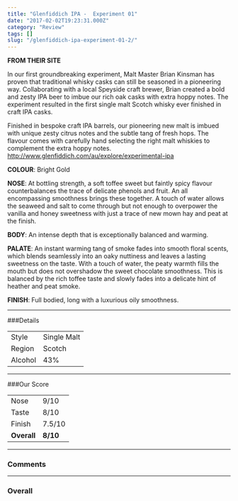 ```yaml
---
title: "Glenfiddich IPA -  Experiment 01"
date: "2017-02-02T19:23:31.000Z"
category: "Review"
tags: []
slug: "/glenfiddich-ipa-experiment-01-2/"
---
```


**FROM THEIR SITE**

In our first groundbreaking experiment, Malt Master Brian Kinsman has proven that traditional whisky casks can still be seasoned in a pioneering way. Collaborating with a local Speyside craft brewer, Brian created a bold and zesty IPA beer to imbue our rich oak casks with extra hoppy notes. The experiment resulted in the first single malt Scotch whisky ever finished in craft IPA casks. 

Finished in bespoke craft IPA barrels, our pioneering new malt is imbued with unique zesty citrus notes and the subtle tang of fresh hops. The flavour comes with carefully hand selecting the right malt whiskies to complement the extra hoppy notes. http://www.glenfiddich.com/au/explore/experimental-ipa

**COLOUR**: Bright Gold

**NOSE**: At bottling strength, a soft toffee sweet but faintly spicy flavour counterbalances the trace of delicate phenols and fruit. An all encompassing smoothness brings these together. A touch of water allows the seaweed and salt to come through but not enough to overpower the vanilla and honey sweetness with just a trace of new mown hay and peat at the finish.

**BODY**: An intense depth that is exceptionally balanced and warming.

**PALATE**: An instant warming tang of smoke fades into smooth floral scents, which blends seamlessly into an oaky nuttiness and leaves a lasting sweetness on the taste. With a touch of water, the peaty warmth fills the mouth but does not overshadow the sweet chocolate smoothness. This is balanced by the rich toffee taste and slowly fades into a delicate hint of heather and peat smoke.

**FINISH**: Full bodied, long with a luxurious oily smoothness.


---

###Details
<table>  
<tr>  
<td class="grey">Style</td><td>Single Malt</td>  
</tr>  
<tr>  
<td class="grey">Region</td><td>Scotch</td>  
</tr>  
<tr>  
<td class="grey">Alcohol</td><td>43%</td>  
</tr>  
</table>


---

###Our Score
<table class="score-table">  
<tr>  
<td class="grey">Nose</td><td>9/10</td>  
</tr>  
<tr>  
<td class="grey">Taste</td><td>8/10</td>  
</tr>  
<tr>  
<td class="grey">Finish</td><td>7.5/10</td>  
</tr>  
<tr>  
<td class="grey"><strong>Overall</strong></td><td><strong>8/10</strong></td>  
</tr>  
</table>

---

### Comments


---

### Overall



    